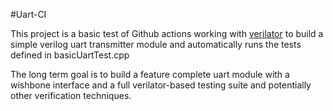 #Uart-CI

This project is a basic test of Github actions working with [verilator](https://www.veripool.org/wiki/verilator) to build a simple verilog uart transmitter module and automatically runs the tests defined in basicUartTest.cpp

The long term goal is to build a feature complete uart module with a wishbone interface and a full verilator-based testing suite and potentially other verification techniques.
